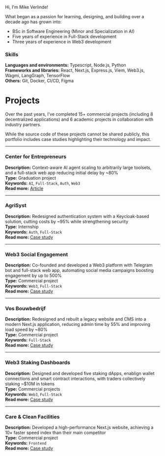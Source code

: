 Hi, I'm Mike Verlinde!

What began as a passion for learning, designing, and building over a decade ago has grown into:
- BSc in Software Engineering (Minor and Specialization in AI)
- Five years of experience in Full-Stack development
- Three years of experience in Web3 development

### Skills
**Languages and environments:** Typescript, Node.js, Python<br>
**Frameworks and libraries:** React, Next.js, Express.js, Viem, Web3.js, Wagmi, LangGraph, TensorFlow<br>
**Others:** Git, Docker, CI/CD, Figma

# Projects
Over the past years, I’ve completed 15+ commercial projects (including 8 decentralized applications) and 6 academic projects in collaboration with industry partners.  

While the source code of these projects cannot be shared publicly, this portfolio includes case studies highlighting their technology and impact. 

---

### Center for Entrepreneurs
**Description:** Context-aware AI agent scaling to arbitrarily large toolsets, and a full-stack web app reducing initial delay by ~80%<br>
**Type:** Graduation project<br>
**Keywords:** `AI`, `Full-Stack`, `Auth`, `Web3`<br>
**Read more:** [Article](./projects/center-for-entrepreneurs.md)

---

### AgriSyst
**Description:** Redesigned authentication system with a Keycloak-based solution, cutting costs by ~95% while strengthening security<br>
**Type:** Internship<br>
**Keywords:** `Auth`, `Full-Stack`<br>
**Read more:** [Case study](./projects/agrisyst.md)

---

### Web3 Social Engagement
**Description:** Co-founded and developed a Web3 platform with Telegram bot and full-stack web app, automating social media campaigns boosting engagement by up to 500%<br>
**Type:** Commercial project<br>
**Keywords:** `Web3`, `Full-Stack`<br>
**Read more:** [Case study](./projects//web3-social-engagement.md) 

---

### Vos Bouwbedrijf
**Description:** Redesigned and rebuilt a legacy website and CMS into a modern Next.js application, reducing admin time by 55% and improving load speed by ~80%<br>
**Type:** Commercial project<br>
**Keywords:** `Full-Stack`<br>
**Read more:** [Case study](./projects/vos-bouwbedrijf.md)

---

### Web3 Staking Dashboards
**Description:** Designed and developed five staking dApps, enablign wallet connections and smart contract interactions, with traders collectively staking ~$10M in tokens<br>
**Type:** Commercial projects<br>
**Keywords:** `Web3`, `Full-Stack`<br>
**Read more:** [Case study](./projects/web3-staking-dashboards.md)

---

### Care & Clean Facilities
**Description:** Developed a high-performance Next.js website, achieving a 10× faster speed index than their main competitor<br>
**Type:** Commercial project<br>
**Keywords:** `Frontend`<br>
**Read more:** [Case study](./projects/care-and-clean-facilities.md)